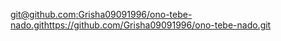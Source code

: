 [git@github.com:Grisha09091996/ono-tebe-nado.git](https://github.com/Grisha09091996/ono-tebe-nado.git)https://github.com/Grisha09091996/ono-tebe-nado.git
